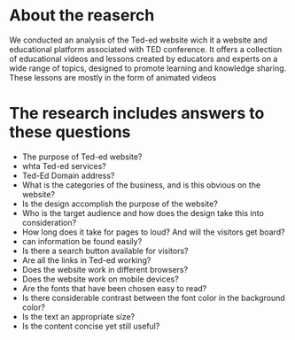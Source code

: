 # About the reaserch 
We conducted an analysis of the Ted-ed website wich it a website and educational platform associated with TED conference.
It offers a collection of educational videos and lessons created by educators and experts on a wide range of topics,
designed to promote learning and knowledge sharing. These lessons are mostly in the form of animated videos


# The research includes answers to these questions
* The purpose of Ted-ed website?
* whta Ted-ed services?
* Ted-Ed Domain address?
* What is the categories of the business, and is this obvious on the website?
* Is the design accomplish the purpose of the website?
* Who is the target audience and how does the design take this into consideration?
* How long does it take for pages to loud? And will the visitors get board?
* can information be found easily?
* Is there a search button available for visitors?
* Are all the links in Ted-ed working?
* Does the website work in different browsers?
* Does the website work on mobile devices?
* Are the fonts that have been chosen easy to read?
* Is there considerable contrast between the font color in the background color?
* Is the text an appropriate size?
* Is the content concise yet still useful?
